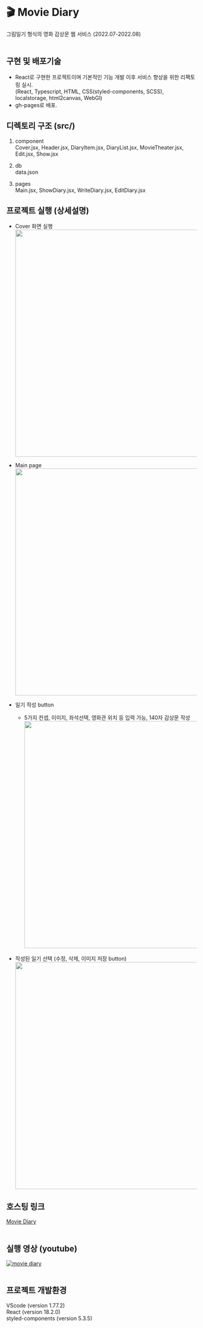 # 🎬 Movie Diary

그림일기 형식의 영화 감상문 웹 서비스 (2022.07-2022.08)
<br><br>

## 구현 및 배포기술

- React로 구현한 프로젝트이며 기본적인 기능 개발 이후 서비스 향상을 위한 리팩토링 실시.
  <br>(React, Typescript, HTML, CSS(styled-components, SCSS), localstorage, html2canvas, WebGl)
- gh-pages로 배포.

## 디렉토리 구조 (src/)

1. component
   <br> Cover.jsx, Header.jsx, DiaryItem.jsx, DiaryList.jsx, MovieTheater.jsx, Edit.jsx, Show.jsx

2. db
   <br> data.json

3. pages
   <br> Main.jsx, ShowDiary.jsx, WriteDiary.jsx, EditDiary.jsx

## 프로젝트 실행 (상세설명)

- Cover 화면 실행<br>
  <image src="https://user-images.githubusercontent.com/106156087/232793800-6042f556-23fd-44a0-a404-a92ca87c5277.png" width="600">

- Main page <br>
  <image src="https://user-images.githubusercontent.com/106156087/232797374-f21eea2d-39d1-49eb-9a74-4de4b44abf3c.png" width="600">

- 일기 작성 button <br>

  - 5가지 컨셉, 이미지, 좌석선택, 영화관 위치 등 입력 가능, 140자 감상문 작성
    <image src="https://user-images.githubusercontent.com/106156087/232794169-497b62ed-a6a4-40a7-b185-42f179828786.png" width="600">

- 작성된 일기 선택 (수정, 삭제, 이미지 저장 button) <br>
  <image src="https://user-images.githubusercontent.com/106156087/232796226-c239d892-5dc9-48f8-b991-0edbc0b2f571.png" width="600">

## 호스팅 링크

[Movie Diary](https://kylee31.github.io/movie_diary/)
<br><br>

## 실행 영상 (youtube)

[![movie diary](https://img.youtube.com/vi/W1zmduWOr4I/0.jpg)](https://www.youtube.com/W1zmduWOr4I)
<br><br>

## 프로젝트 개발환경

VScode (version 1.77.2)<br>
React (version 18.2.0)<br>
styled-components (version 5.3.5)
